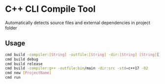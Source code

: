 # C++ CLI Compile Tool

Automatically detects source files and external dependencies in project folder

## Usage

```bash
cmd build -compiler:[String] -outfile:[String] -dir:[String] [String][]
cmd build debug
cmd build release
cmd build -compiler:g++ -outfile:bin/main -dir:src -std=c++17 -O2
cmd new [ProjectName]
cmd run
```
